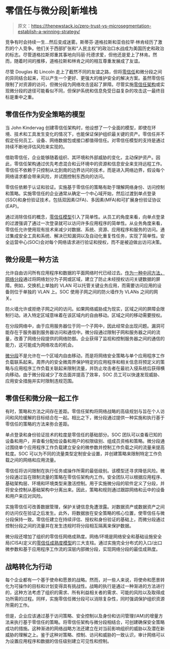# 零信任与微分段|新堆栈

> 原文：<https://thenewstack.io/zero-trust-vs-microsegmentation-establish-a-winning-strategy/>

竞争有时会持续一生…然后变成迷雾。斯蒂芬·道格拉斯和亚伯拉罕·林肯经历了激烈的个人竞争。他们关于西部扩张和“人民主权”的政治口水战成为美国历史和政治的标志。尽管道格拉斯郑重其事地向玛丽·托德求爱，但他还是爱上了林肯。然而，随着时间的推移，道格拉斯和林肯之间的相互尊重发展成了友谊。

尽管 Douglas 和 Lincoln 走上了截然不同的友谊之路，但将[零信任](https://thenewstack.io/what-is-zero-trust-security/)和微分段之间的异同结合起来，可以产生一个更好、更强大的维护安全的解决方案。虽然零信任限制了对资源的访问，但微分段为网络攻击竖起了屏障。尽管实施[零信任架构](https://www.nccoe.nist.gov/sites/default/files/legacy-files/7_palo_alto.pdf)或实现微分段的途径可能看似不同，但保护系统和信息免受日益复杂的攻击这一最终目标是重中之重。

## 零信任作为安全策略的模型

当 John Kindervag 创建零信任架构时，他设想了一个全面的模型，即使在环境、技术和工具发生变化的情况下，也能保证保护组织最关键的资产。零信任并不假定任何员工、设备、网络数据包或接口都值得信任。对零信任模型的支持是通过持续不断地评估风险来实现的。

借助零信任，企业能够随着组织、其环境和外部威胁的变化，主动保护资产。因此，零信任架构通过优先考虑混合和云环境中的资源和信息安全来支持远程工作。零信任不依赖于只控制从北到南的边界访问的技术，而是进入网络边界，假设每个网络请求都会带来风险，并试图控制东西向的访问。

零信任依赖于认证和验证。实施基于零信任的策略有助于理解网络身份、访问控制和策略。实施零信任的企业通常从确定一个中心域开始，然后过渡到单点登录(SSO)和身份验证技术，包括双因素(2FA)、多因素(MFA)和可扩展身份验证协议(EAP)。

通过消除信任的概念，[零信任模型](https://thenewstack.io/why-cloud-native-systems-demand-a-zero-trust-approach/)引入了简单性。从员工的角度来看，向单点登录的过渡强调了通过一次登录就可以访问许多应用程序的简单性。从业务角度来看，零信任允许使用现有技术来减少对数据、系统、资源、应用程序和服务的访问。通过集成安全工具和系统、解决已知漏洞以及自动化重复性任务，实现了简单性。安全运营中心(SOC)会对每个网络请求进行验证和授权，而不是被迫做出访问决策。

## 微分段是一种方法

允许自由访问所有应用程序和数据的平面网络时代已经过去。[作为一种中间方法，网络分段](https://www.paloaltonetworks.com/cyberpedia/what-is-network-segmentation)通过将网络划分为子网或区域，建立了防止未经授权访问关键数据的屏障。例如，交换机上单独的 VLAN 可以托管关键业务应用，而需要访问应用的设备则位于单独的 VLAN 上。SOC 使用子网之间的防火墙作为 VLANs 之间的网关。

防火墙允许或拒绝子网之间的访问。如果网络威胁成为现实，区域之间的屏障会限制行动。进入特定区域意味着在该区域内的自由移动。区域之间的移动需要授权。

在分段网络中，由于应用服务器位于同一个子网中，因此经常会出现问题。漏洞可能存在于服务器到服务器访问和通信中。微分段通过限制子网和服务器之间的流量，改善了网络分段提供的网络防御。企业获得了监视和控制服务器之间的通信的能力，这可能成为网络攻击的机会。

[微分段](https://www.guardicore.com/microsegmentation/)不是允许在一个区域内自由移动，而是将网络安全策略与单个应用程序工作负载联系起来。周界内的安全微周界保护特定的应用程序和相关信息将预定义的策略与应用程序工作负载关联起来限制流量，并防止攻击者在最初入侵系统后获得横向移动。由于微分段减少了攻击面并提高了效率，SOC 员工可以快速发现威胁、应用安全措施并实时限制违规范围。

## 零信任和微分段一起工作

有时，策略和方法之间存在差距。零信任架构将网络战略的高级规划与旨在个人访问和风险缓解的目标结合在一起。相比之下，微分段通过提供一种实施和执行基于零信任的策略的方法来弥合差距。

单点登录和身份验证技术的粒度是零信任的基础部分。SOC 团队可以查看已知的设备和用户，并查看分配给设备和用户的权限级别、组成员资格和策略。微分段通过围绕单个应用程序工作负载建立安全的微参数并控制工作负载之间的流量来提高粒度。SOC 可以为不同的流量类型定制安全设置，并创建策略来限制特定工作负载之间的网络和应用流量。

零信任将访问限制在执行任务或操作所需的最低级别。该模型还寻求降低风险。微分段通过旨在限制流量的策略在零信任架构内工作。安全团队可以根据应用程序、基础架构层、环境和环境类型来激活控制。用于实施微分段的软件定义了分段，并将安全控制从基础架构中分离出来。因此，策略和规则通过跟踪网络和云中的设备和用户来应对风险。

实施零信任可改善数据管理，保护关键信息免遭泄露。对数据资产或数据资产之间的访问仅在验证之后发生。此外，将数据放在安全策略的核心位置，使零信任与微分段保持一致。零信任建立在持续评估、授权和身份验证的基础上，而微分段通过控制分段之间的流量并在发生违规时将分段相互隔离来保护数据。

微分段还增加了组织的零信任网络成熟度。网络/环境是网络安全和基础设施安全局(CISA)定义的[零信任成熟度模型](https://www.cisa.gov/sites/default/files/publications/CISA%20Zero%20Trust%20Maturity%20Model_Draft.pdf)的三大支柱。通过实施完全分布式的入口/出口微参数和基于应用程序工作流的深层内部微分段，实现网络分段的最佳成熟度。

## 战略转化为行动

每个企业都有一个基于使命和愿景的战略。然而，对一些人来说，将使命和愿景转化为可操作的目标和计划变得具有挑战性。战略的执行是通过一种渐进的方法进行的，这种方法考虑了组织的需求、所有利益相关者的需求、可能的风险以及取得成功所需的过程。同样，实施零信任微分段可以消除复杂性，同时强调保护组织资源所需的工作。

但是，企业应该通过基于访问策略、安全控制以及身份和访问管理(IAM)的增量方法来执行基于零信任的策略。将零信任架构与微分段相结合，可创建确保安全策略成功的措施。这种渐进的网络战略方法还建立在对当前影响组织的威胁以及潜在新威胁的理解之上。鉴于这种对策略、控制、访问和威胁的一致认识，审计网络可以为设置应用程序和数据的信任级别建立可见性和控制。

<svg xmlns:xlink="http://www.w3.org/1999/xlink" viewBox="0 0 68 31" version="1.1"><title>Group</title> <desc>Created with Sketch.</desc></svg>
